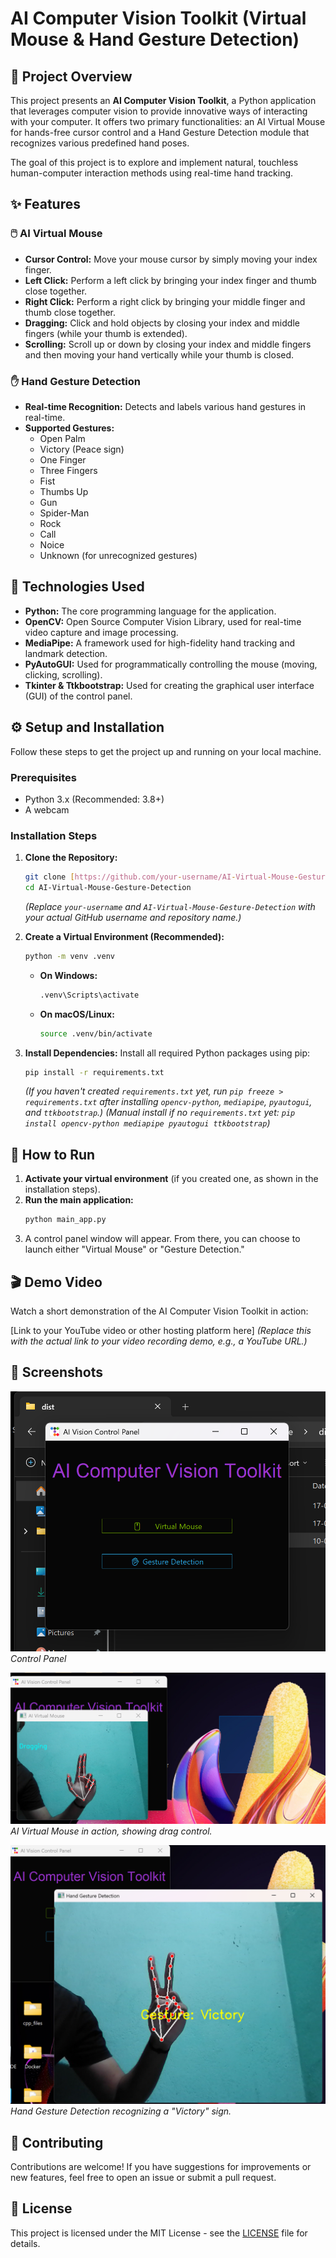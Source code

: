 # AI Computer Vision Toolkit (Virtual Mouse & Hand Gesture Detection)

## 🌟 Project Overview

This project presents an **AI Computer Vision Toolkit**, a Python application that leverages computer vision to provide innovative ways of interacting with your computer. It offers two primary functionalities: an AI Virtual Mouse for hands-free cursor control and a Hand Gesture Detection module that recognizes various predefined hand poses.

The goal of this project is to explore and implement natural, touchless human-computer interaction methods using real-time hand tracking.

## ✨ Features

### 🖱️ AI Virtual Mouse
* **Cursor Control:** Move your mouse cursor by simply moving your index finger.
* **Left Click:** Perform a left click by bringing your index finger and thumb close together.
* **Right Click:** Perform a right click by bringing your middle finger and thumb close together.
* **Dragging:** Click and hold objects by closing your index and middle fingers (while your thumb is extended).
* **Scrolling:** Scroll up or down by closing your index and middle fingers and then moving your hand vertically while your thumb is closed.

### ✋ Hand Gesture Detection
* **Real-time Recognition:** Detects and labels various hand gestures in real-time.
* **Supported Gestures:**
    * Open Palm
    * Victory (Peace sign)
    * One Finger
    * Three Fingers
    * Fist
    * Thumbs Up
    * Gun
    * Spider-Man
    * Rock
    * Call
    * Noice
    * Unknown (for unrecognized gestures)

## 🚀 Technologies Used

* **Python:** The core programming language for the application.
* **OpenCV:** Open Source Computer Vision Library, used for real-time video capture and image processing.
* **MediaPipe:** A framework used for high-fidelity hand tracking and landmark detection.
* **PyAutoGUI:** Used for programmatically controlling the mouse (moving, clicking, scrolling).
* **Tkinter & Ttkbootstrap:** Used for creating the graphical user interface (GUI) of the control panel.

## ⚙️ Setup and Installation

Follow these steps to get the project up and running on your local machine.

### Prerequisites

* Python 3.x (Recommended: 3.8+)
* A webcam

### Installation Steps

1.  **Clone the Repository:**
    ```bash
    git clone [https://github.com/your-username/AI-Virtual-Mouse-Gesture-Detection.git](https://github.com/your-username/AI-Virtual-Mouse-Gesture-Detection.git)
    cd AI-Virtual-Mouse-Gesture-Detection
    ```
    *(Replace `your-username` and `AI-Virtual-Mouse-Gesture-Detection` with your actual GitHub username and repository name.)*

2.  **Create a Virtual Environment (Recommended):**
    ```bash
    python -m venv .venv
    ```
    * **On Windows:**
        ```bash
        .venv\Scripts\activate
        ```
    * **On macOS/Linux:**
        ```bash
        source .venv/bin/activate
        ```

3.  **Install Dependencies:**
    Install all required Python packages using pip:
    ```bash
    pip install -r requirements.txt
    ```
    *(If you haven't created `requirements.txt` yet, run `pip freeze > requirements.txt` after installing `opencv-python`, `mediapipe`, `pyautogui`, and `ttkbootstrap`.)*
    *(Manual install if no `requirements.txt` yet: `pip install opencv-python mediapipe pyautogui ttkbootstrap`)*

## 🏃 How to Run

1.  **Activate your virtual environment** (if you created one, as shown in the installation steps).
2.  **Run the main application:**
    ```bash
    python main_app.py
    ```
3.  A control panel window will appear. From there, you can choose to launch either "Virtual Mouse" or "Gesture Detection."

## 🎬 Demo Video

Watch a short demonstration of the AI Computer Vision Toolkit in action:

[Link to your YouTube video or other hosting platform here]
*(Replace this with the actual link to your video recording demo, e.g., a YouTube URL.)*

## 📸 Screenshots

![AI Control Panel](https://github.com/satyajit-25/VisionMouse/blob/main/Result/Screenshot%202025-07-10%20174300.png)
*Control Panel*

![Virtual Mouse in Action](https://github.com/satyajit-25/VisionMouse/blob/main/Result/Screenshot%202025-07-10%20174444.png)
*AI Virtual Mouse in action, showing drag control.*

![Gesture Detection](https://github.com/satyajit-25/VisionMouse/blob/main/Result/Screenshot%202025-07-10%20174659.png)
*Hand Gesture Detection recognizing a "Victory" sign.*

## 🤝 Contributing

Contributions are welcome! If you have suggestions for improvements or new features, feel free to open an issue or submit a pull request.

## 📄 License

This project is licensed under the MIT License - see the [LICENSE](LICENSE) file for details.
